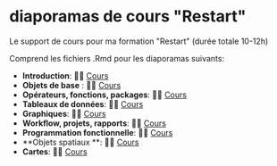 # diaporamas de cours "Restart"

Le support de cours pour ma formation "Restart" (durée totale 10-12h)

Comprend les fichiers .Rmd pour les diaporamas suivants:

- **Introduction**: 👩‍🏫 <a href="https://perso.ens-lyon.fr/lise.vaudor/Supports_formation/Restart_0_introduction.html#(1)" target="_blank">Cours</a> 
- **Objets de base** : 👩‍🏫 <a href="https://perso.ens-lyon.fr/lise.vaudor/Supports_formation/Restart_1_objets_de_base.html#(1)" target="_blank">Cours</a> 
- **Opérateurs, fonctions, packages**: 👩‍🏫 <a href="https://perso.ens-lyon.fr/lise.vaudor/Supports_formation/Restart_2_operateurs_fonctions_packages.html" target="_blank">Cours</a> 
- **Tableaux de données**: 👩‍🏫 <a href="https://perso.ens-lyon.fr/lise.vaudor/Supports_formation/Restart_4_tableaux_de_donnees.html" target="_blank">Cours</a>
- **Graphiques**: 👩‍🏫 <a href="https://perso.ens-lyon.fr/lise.vaudor/Supports_formation/Restart_5_graphiques.html" target="_blank">Cours</a> 
- **Workflow, projets, rapports**: 👩‍🏫 <a href="https://perso.ens-lyon.fr/lise.vaudor/Supports_formation/Restart_3_workflow_projets_rapports.html" target="_blank">Cours</a>
- **Programmation fonctionnelle**: 👩‍🏫 <a href="https://perso.ens-lyon.fr/lise.vaudor/Supports_formation/Restart_6_programmation.html" target="_blank">Cours</a>
- **Objets spatiaux **: 👩‍🏫 <a href="https://perso.ens-lyon.fr/lise.vaudor/Supports_formation/Restart_7_objets_spatiaux.html" target="_blank">Cours</a>
- **Cartes**: 👩‍🏫 <a href="https://perso.ens-lyon.fr/lise.vaudor/Supports_formation/Restart_8_cartes.html" target="_blank">Cours</a>
